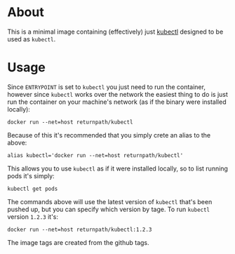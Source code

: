 # About

This is a minimal image containing (effectively) just [kubectl](http://kubernetes.io/docs/user-guide/kubectl-overview/) designed to be used as `kubectl`.

# Usage

Since `ENTRYPOINT` is set to `kubectl` you just need to run the container, however since `kubectl` works over the network the easiest thing to do is just run the container on your machine's network (as if the binary were installed locally):

    docker run --net=host returnpath/kubectl

Because of this it's recommended that you simply crete an alias to the above:

    alias kubectl='docker run --net=host returnpath/kubectl'

This allows you to use `kubectl` as if it were installed locally, so to list running pods it's simply:

    kubectl get pods

The commands above will use the latest version of `kubectl` that's been pushed up, but you can specify which version by tage. To run `kubectl` version `1.2.3` it's:

    docker run --net=host returnpath/kubectl:1.2.3

The image tags are created from the github tags.
